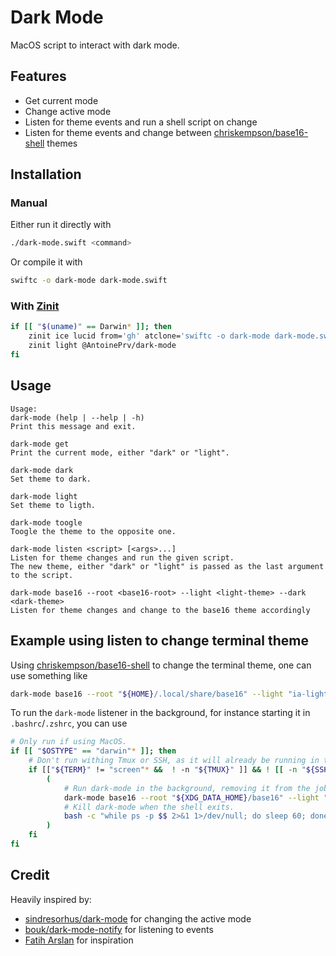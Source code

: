 # Dark Mode
MacOS script to interact with dark mode.

## Features
 - Get current mode
 - Change active mode
 - Listen for theme events and run a shell script on change
 - Listen for theme events and change between
   [chriskempson/base16-shell](https://github.com/chriskempson/base16-shell) themes

## Installation
### Manual
Either run it directly with
```sh
./dark-mode.swift <command>
```
Or compile it with
```sh
swiftc -o dark-mode dark-mode.swift
```

### With [Zinit](https://github.com/zdharma/zinit)
```zsh
if [[ "$(uname)" == Darwin* ]]; then
    zinit ice lucid from='gh' atclone='swiftc -o dark-mode dark-mode.swift' atpull="%atclone" sbin='dark-mode'
    zinit light @AntoinePrv/dark-mode
fi
```

## Usage
```help
Usage:
dark-mode (help | --help | -h)
Print this message and exit.

dark-mode get
Print the current mode, either "dark" or "light".

dark-mode dark
Set theme to dark.

dark-mode light
Set theme to ligth.

dark-mode toogle
Toogle the theme to the opposite one.

dark-mode listen <script> [<args>...]
Listen for theme changes and run the given script.
The new theme, either "dark" or "light" is passed as the last argument to the script.

dark-mode base16 --root <base16-root> --light <light-theme> --dark <dark-theme>
Listen for theme changes and change to the base16 theme accordingly
```

## Example using listen to change terminal theme
Using [chriskempson/base16-shell](https://github.com/chriskempson/base16-shell) to change the
terminal theme, one can use something like
```sh
dark-mode base16 --root "${HOME}/.local/share/base16" --light "ia-light" --dark "ia-dark"
```
To run the `dark-mode` listener in the background, for instance starting it in `.bashrc`/`.zshrc`,
you can use
```bash
# Only run if using MacOS.
if [[ "$OSTYPE" == "darwin"* ]]; then
    # Don't run withing Tmux or SSH, as it will already be running in the first terminal session.
    if [["${TERM}" != "screen"* &&  ! -n "${TMUX}" ]] && ! [[ -n "${SSH_CLIENT}" || -n "${SSH_TTY}" ]]; then
        (
            # Run dark-mode in the background, removing it from the job list.
            dark-mode base16 --root "${XDG_DATA_HOME}/base16" --light "one-light" --dark "onedark" &
            # Kill dark-mode when the shell exits.
            bash -c "while ps -p $$ 2>&1 1>/dev/null; do sleep 60; done; pkill -P $!" &
        )
    fi
fi

```

## Credit
Heavily inspired by:
 - [sindresorhus/dark-mode](https://github.com/sindresorhus/dark-mode) for changing the active mode
 - [bouk/dark-mode-notify](https://github.com/bouk/dark-mode-notify) for listening to events
 - [Fatih Arslan](https://arslan.io/2021/02/15/automatic-dark-mode-for-terminal-applications/) for inspiration
